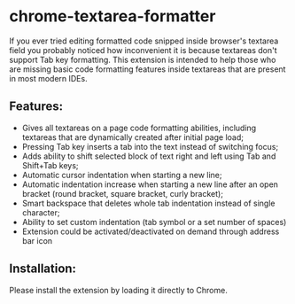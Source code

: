 # chrome-textarea-formatter

If you ever tried editing formatted code snipped inside browser's textarea field you probably noticed how inconvenient it is because textareas don't support Tab key formatting. This extension is intended to help those who are missing basic code formatting features inside textareas that are present in most modern IDEs.

## Features:

* Gives all textareas on a page code formatting abilities, including textareas that are dynamically created after initial page load;
* Pressing Tab key inserts a tab into the text instead of switching focus;
* Adds ability to shift selected block of text right and left using Tab and Shift+Tab keys;
* Automatic cursor indentation when starting a new line;
* Automatic indentation increase when starting a new line after an open bracket (round bracket, square bracket, curly bracket);
* Smart backspace that deletes whole tab indentation instead of single character;
* Ability to set custom indentation (tab symbol or a set number of spaces)
* Extension could be activated/deactivated on demand through address bar icon

## Installation:

Please install the extension by loading it directly to Chrome.
